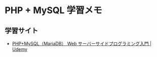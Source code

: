 # PHP + MySQL 学習メモ

## 学習サイト

- [PHP+MySQL（MariaDB） Web サーバーサイドプログラミング入門 | Udemy](https://www.udemy.com/course/php7basic/)
